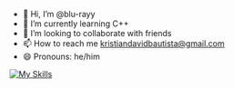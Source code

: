 - 👋 Hi, I’m @blu-rayy
- 🌱 I’m currently learning C++
- 💞️ I’m looking to collaborate with friends
- 📫 How to reach me kristiandavidbautista@gmail.com
- 😄 Pronouns: he/him


[![My Skills](https://skillicons.dev/icons?i=cpp,java,html,css,vscode,figma,pr,ps,ae)](https://skillicons.dev)

<!---
blu-rayy/blu-rayy is a ✨ special ✨ repository because its `README.md` (this file) appears on your GitHub profile.
You can click the Preview link to take a look at your changes.
--->
